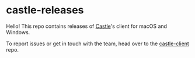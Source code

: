 # castle-releases

Hello! This repo contains releases of [Castle](https://castle.games/)'s client for macOS and Windows.

To report issues or get in touch with the team, head over to the [castle-client](https://github.com/castle-games/castle-games) repo.